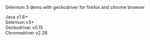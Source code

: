 Selenium 3 demo with geckodriver for firefox and chrome browser

Java v1.8+ </br>
Selenium v3+ </br>
Geckodriver v0.15 </br>
Chromedriver v2.28


